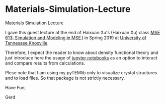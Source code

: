 # Materials-Simulation-Lecture
Materials Simulation Lecture

I gave this guest lecture at the end of Haixuan Xu's (Haixuan Xu) class [MSE 613: Simulation and Modeling in MSE I](https://xhx.utk.edu/teaching/) in Spring 
2019 at [University of Tennessee Knoxville](https://mse.utk.edu/).


Therefore, I expect the reader to know about density functional theory and just introduce here the usage of [jupyter 
notebooks](https://jupyter.org) as an option to interact and compare results from calculations.

Plese note that I am using my pyTEMlib only to visualize crystal structures and to load files. So that package is not strictly necessary.

Have Fun,

Gerd


